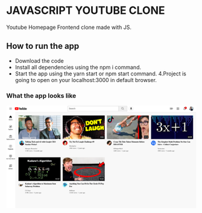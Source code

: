 # JAVASCRIPT YOUTUBE CLONE 
Youtube Homepage Frontend clone made with JS.
## How to run the app
- Download the code
- Install all dependencies using the npm i command.
- Start the app using the yarn start or npm start command. 4.Project is going to open on your localhost:3000 in default browser.
### What the app looks like
![alt text](https://raw.githubusercontent.com/YarenOpuz/website3/main/ss.png)

